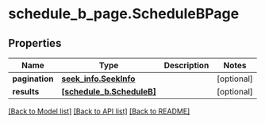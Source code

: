 # schedule_b_page.ScheduleBPage

## Properties
Name | Type | Description | Notes
------------ | ------------- | ------------- | -------------
**pagination** | [**seek_info.SeekInfo**](SeekInfo.md) |  | [optional]
**results** | [**[schedule_b.ScheduleB]**](ScheduleB.md) |  | [optional]

[[Back to Model list]](../README.md#documentation-for-models) [[Back to API list]](../README.md#documentation-for-api-endpoints) [[Back to README]](../README.md)
